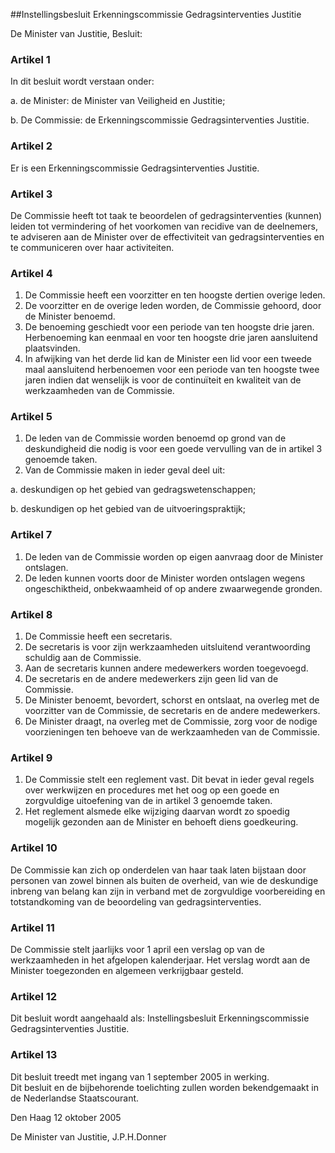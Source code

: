 <meta http-equiv='Content-Type' content='text/html; charset=utf-8' />

##Instellingsbesluit Erkenningscommissie Gedragsinterventies Justitie

De Minister van Justitie,  Besluit:    

### Artikel  1  

In dit besluit wordt verstaan onder: 

a. de Minister: de Minister van Veiligheid en Justitie;  

b. De Commissie: de Erkenningscommissie Gedragsinterventies Justitie.    

### Artikel  2  

Er is een Erkenningscommissie Gedragsinterventies Justitie.  

### Artikel  3  

De Commissie heeft tot taak te beoordelen of gedragsinterventies (kunnen) leiden tot vermindering of het voorkomen van recidive van de deelnemers, te adviseren aan de Minister over de effectiviteit van gedragsinterventies en te communiceren over haar activiteiten.  

### Artikel  4  

1.  De Commissie heeft een voorzitter en ten hoogste dertien overige leden.   
2.  De voorzitter en de overige leden worden, de Commissie gehoord, door de Minister benoemd.   
3.  De benoeming geschiedt voor een periode van ten hoogste drie jaren. Herbenoeming kan eenmaal en voor ten hoogste drie jaren aansluitend plaatsvinden.   
4.  In afwijking van het derde lid kan de Minister een lid voor een tweede maal aansluitend herbenoemen voor een periode van ten hoogste twee jaren indien dat wenselijk is voor de continuïteit en kwaliteit van de werkzaamheden van de Commissie.   

### Artikel  5  

1.  De leden van de Commissie worden benoemd op grond van de deskundigheid die nodig is voor een goede vervulling van de in artikel 3 genoemde taken.   
2.  Van de Commissie maken in ieder geval deel uit: 

a. deskundigen op het gebied van gedragswetenschappen;  

b. deskundigen op het gebied van de uitvoeringspraktijk;     

### Artikel  7  

1.  De leden van de Commissie worden op eigen aanvraag door de Minister ontslagen.   
2.  De leden kunnen voorts door de Minister worden ontslagen wegens ongeschiktheid, onbekwaamheid of op andere zwaarwegende gronden.   

### Artikel  8  

1.  De Commissie heeft een secretaris.   
2.  De secretaris is voor zijn werkzaamheden uitsluitend verantwoording schuldig aan de Commissie.   
3.  Aan de secretaris kunnen andere medewerkers worden toegevoegd.   
4.  De secretaris en de andere medewerkers zijn geen lid van de Commissie.   
5.  De Minister benoemt, bevordert, schorst en ontslaat, na overleg met de voorzitter van de Commissie, de secretaris en de andere medewerkers.   
6.  De Minister draagt, na overleg met de Commissie, zorg voor de nodige voorzieningen ten behoeve van de werkzaamheden van de Commissie.   

### Artikel  9  

1.  De Commissie stelt een reglement vast. Dit bevat in ieder geval regels over werkwijzen en procedures met het oog op een goede en zorgvuldige uitoefening van de in artikel 3 genoemde taken.   
2.  Het reglement alsmede elke wijziging daarvan wordt zo spoedig mogelijk gezonden aan de Minister en behoeft diens goedkeuring.   

### Artikel  10  

De Commissie kan zich op onderdelen van haar taak laten bijstaan door personen van zowel binnen als buiten de overheid, van wie de deskundige inbreng van belang kan zijn in verband met de zorgvuldige voorbereiding en totstandkoming van de beoordeling van gedragsinterventies.  

### Artikel  11  

De Commissie stelt jaarlijks voor 1 april een verslag op van de werkzaamheden in het afgelopen kalenderjaar. Het verslag wordt aan de Minister toegezonden en algemeen verkrijgbaar gesteld.  

### Artikel  12  

Dit besluit wordt aangehaald als: Instellingsbesluit Erkenningscommissie Gedragsinterventies Justitie.  

### Artikel  13  

Dit besluit treedt met ingang van 1 september 2005 in werking.  
Dit besluit en de bijbehorende toelichting zullen worden bekendgemaakt in de Nederlandse Staatscourant.   

Den Haag 
12 oktober 2005   

De 
Minister van Justitie, 
J.P.H.Donner   
